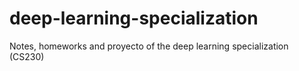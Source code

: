 # deep-learning-specialization
Notes, homeworks and proyecto of the deep learning specialization (CS230)
